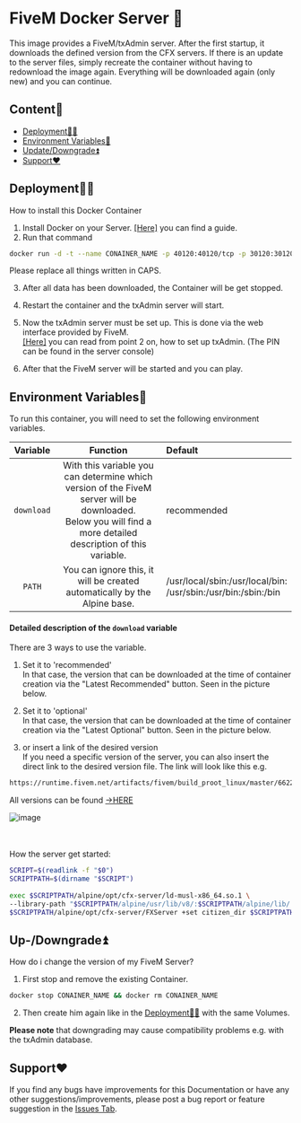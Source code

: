 # FiveM Docker Server 🦺

This image provides a FiveM/txAdmin server. After the first startup, it downloads the defined version from the CFX servers. If there is an update to the server files, simply recreate the container without having to redownload the image again. Everything will be downloaded again (only new) and you can continue.
## Content🧾

* [Deployment👩‍💻](https://github.com/Auhrus/fivem-docker-server#deployment)
* [Environment Variables🔢](https://github.com/Auhrus/fivem-docker-server#environment-variables)
* [Update/Downgrade⏫](https://github.com/Auhrus/fivem-docker-server#up-downgrade)
* [Support❤️](https://github.com/Auhrus/fivem-docker-server#support)


## Deployment👩‍💻

How to install this Docker Container

1. Install Docker on your Server. [[Here]](https://duckduckgo.com/?t=ffab&q=How+to+install+Docker+on+Ubuntu) you can find a guide.
2. Run that command
```bash
docker run -d -t --name CONAINER_NAME -p 40120:40120/tcp -p 30120:30120/tcp -p 30120:30120/udp -e download=VERSION -v VOLUME_NAME:/opt/fivem/txData ghcr.io/auhrus/fivem:latest
```
Please replace all things written in CAPS.

3. After all data has been downloaded, the Container will be get stopped.

4. Restart the container and the txAdmin server will start.

5. Now the txAdmin server must be set up. This is done via the web interface provided by FiveM.<br>
   [[Here]](https://docs.fivem.net/docs/server-manual/setting-up-a-server-txadmin/#start-the-server) you can read from point 2 on, how to set up txAdmin. (The PIN can be found in the server console)

6. After that the FiveM server will be started and you can play.


## Environment Variables🔢

To run this container, you will need to set the following environment variables.

| Variable      | Function      | Default |
|:-------------:|:-------------:|:-------------|
| `download`    |With this variable you can determine which version of the FiveM server will be downloaded.<br>Below you will find a more detailed description of this variable.|recommended|
| `PATH`    |You can ignore this, it will be created automatically by the Alpine base.|/usr/local/sbin:/usr/local/bin:<br>/usr/sbin:/usr/bin:/sbin:/bin|


#### Detailed description of the `download` variable
There are 3 ways to use the variable.<br>
1. Set it to 'recommended'<br>
	In that case, the version that can be downloaded at the time of container creation via the "Latest Recommended" button. Seen in the picture below.<br>
 
2. Set it to 'optional'<br>
	In that case, the version that can be downloaded at the time of container creation via the "Latest Optional" button. Seen in the picture below.<br>
 
3. or insert a link of the desired version<br>
   	If you need a specific version of the server, you can also insert the direct link to the desired version file. The link will look like this e.g.<br>
    
```html
https://runtime.fivem.net/artifacts/fivem/build_proot_linux/master/6622-d24291cd0e6119311f5b410be6167f6ccdc3e62d/fx.tar.xz
```
All versions can be found [->HERE](https://runtime.fivem.net/artifacts/fivem/build_proot_linux/master/)<br>
 
![image](https://github.com/Auhrus/fivem-docker-server/assets/57270834/8752e275-54ca-4ba7-a141-473bc0be4d70 "CFX artifacts")

<br><br>
How the server get started:

```bash
SCRIPT=$(readlink -f "$0")
SCRIPTPATH=$(dirname "$SCRIPT")
	
exec $SCRIPTPATH/alpine/opt/cfx-server/ld-musl-x86_64.so.1 \
--library-path "$SCRIPTPATH/alpine/usr/lib/v8/:$SCRIPTPATH/alpine/lib/:$SCRIPTPATH/alpine/usr/lib/" -- \
$SCRIPTPATH/alpine/opt/cfx-server/FXServer +set citizen_dir $SCRIPTPATH/alpine/opt/cfx-server/citizen/ $*
```


## Up-/Downgrade⏫

How do i change the version of my FiveM Server?

1. First stop and remove the existing Container.
```bash
docker stop CONAINER_NAME && docker rm CONAINER_NAME
```
2. Then create him again like in the [Deployment👩‍💻](https://github.com/Auhrus/fivem-docker-server#deployment) with the same Volumes.

**Please note** that downgrading may cause compatibility problems e.g. with the txAdmin database.


## Support❤️

If you find any bugs have improvements for this Documentation or have any other suggestions/improvements, please post a bug report or feature suggestion in the 
[Issues Tab](https://github.com/Auhrus/fivem-docker-server/issues).
